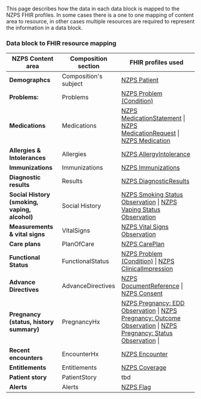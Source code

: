 
This page describes how the data in each data block is mapped to the NZPS FHIR profiles. In some cases there is a one to one mapping of content area to resource, in other cases multiple resources are required to represent the information in a data block. 

### Data block to FHIR resource mapping


| **NZPS Content area**     |  **Composition section**  |  **FHIR profiles used**  |
| -----------------------   |  -------------------- |    -----------  |
| **Demographcs**           |  Composition's subject                |   [NZPS Patient](StructureDefinition-nzps-patient.html)   |
|  **Problems:**            |  Problems    | [NZPS Problem (Condition)](StructureDefinition-nzps-condition.html)      |
| **Medications**           | Medications |   [NZPS MedicationStatement](StructureDefinition-nzps-medicationstatement.html) \| [NZPS MedicationRequest](StructureDefinition-nzps-medicationrequest.html) \| [NZPS Medication](StructureDefinition-nzps-medication.html)  |
| **Allergies & Intolerances** | Allergies  |   [NZPS AllergyIntolerance](StructureDefinition-nzps-allergyintolerance.html)  |
| **Immunizations**  | Immunizations   |  [NZPS Immunizations](StructureDefinition-nzps-immunization.html) |
|  **Diagnostic results**  |  Results  |  [NZPS DiagnosticResults](StructureDefinition-nzps-diagnostic-report.html) |
|  **Social History (smoking, vaping, alcohol)** |  Social History   | [NZPS Smoking Status Observation](StructureDefinition-nzps-observation-smokingstatus.html) \| [NZPS Vaping Status Observation](StructureDefinition-nzps-observation-vapingstatus.html)  |
| **Measurements & vital signs**    |  VitalSigns  |  [NZPS Vital Signs Observation](StructureDefinition-nzps-observation-vitalsigns.html)  |
|  **Care plans**  |  PlanOfCare  | [NZPS CarePlan](StructureDefinition-nzps-care-plan.html)  |
|  **Functional Status**   |  FunctionalStatus  | [NZPS Problem (Condition)](StructureDefinition-nzps-problem.html) \| [NZPS ClinicalImpression](StructureDefinition-nzps-clinical-impression.html)  |
|  **Advance Directives**  |  AdvanceDirectives  | [NZPS DocumentReference](StructureDefinition-nzps-documentreference.html) \| [NZPS Consent](StructureDefinition-nzps-consent.html)  |
|  **Pregnancy (status, history summary)**  | PregnancyHx   |  [NZPS Pregnancy: EDD Observation](StructureDefinition-nzps-observation-pregnancy-edd.html) \| [NZPS Pregnancy: Outcome Observation](StructureDefinition-nzps-observation-pregnancy-outcome.html) \| [NZPS Pregnancy: Status Observation](StructureDefinition-nzps-observation-pregnancy-status.html) \|
|  **Recent encounters**  |  EncounterHx  | [NZPS Encounter](StructureDefinition-nzps-encounter.html) |
|  **Entitlements**  |  Entitlements  | [NZPS Coverage](StructureDefinition-nzps-coverage.html) |
|  **Patient story**  |  PatientStory  | tbd |
| **Alerts**   |  Alerts  |  [NZPS Flag](StructureDefinition-nzps-flag.html) |

